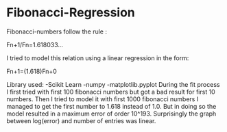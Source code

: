 # Fibonacci-Regression
Fibonacci-numbers follow the rule :

Fn+1/Fn=1.618033...

I tried to model this relation using a linear regression in the form:

Fn+1=(1.618)Fn+0

Library used:
  -Scikit Learn
  -numpy
  -matplotlib.pyplot
During the fit process I first tried with first 100 fibonacci numbers but got a bad result for first 10 numbers.
Then I tried to model it with first 1000 fibonacci numbers I managed to get the first number to 1.618 instead of 1.0.
But in doing so the model resulted in a maximum error of order 10^193.
Surprisingly the graph between log(error)  and number of entries was linear.
